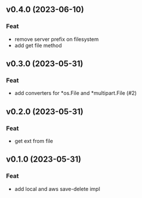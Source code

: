 ## v0.4.0 (2023-06-10)

### Feat

- remove server prefix on filesystem
- add get file method

## v0.3.0 (2023-05-31)

### Feat

- add converters for *os.File and *multipart.File (#2)

## v0.2.0 (2023-05-31)

### Feat

- get ext from file

## v0.1.0 (2023-05-31)

### Feat

- add local and aws save-delete impl
